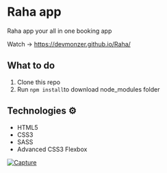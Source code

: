 # Raha app
Raha app your all in one booking app 

Watch -> https://devmonzer.github.io/Raha/ 
  
## What to do  
1. Clone this repo 
2. Run `npm install`to download node_modules folder 

## Technologies ⚙️

* HTML5
* CSS3
* SASS
* Advanced CSS3 Flexbox

<a href="https://ibb.co/bdqrHrH"><img src="https://i.ibb.co/XJNzyzy/Capture.jpg" alt="Capture" border="0"></a>
